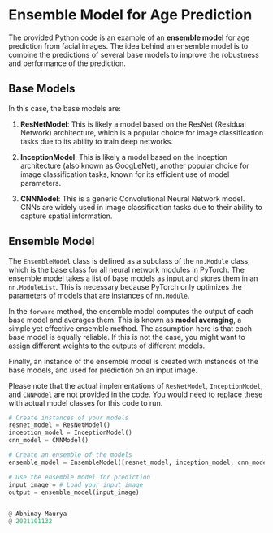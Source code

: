 # Ensemble Model for Age Prediction

The provided Python code is an example of an **ensemble model** for age prediction from facial images. The idea behind an ensemble model is to combine the predictions of several base models to improve the robustness and performance of the prediction.

## Base Models

In this case, the base models are:

1. **ResNetModel**: This is likely a model based on the ResNet (Residual Network) architecture, which is a popular choice for image classification tasks due to its ability to train deep networks.

2. **InceptionModel**: This is likely a model based on the Inception architecture (also known as GoogLeNet), another popular choice for image classification tasks, known for its efficient use of model parameters.

3. **CNNModel**: This is a generic Convolutional Neural Network model. CNNs are widely used in image classification tasks due to their ability to capture spatial information.

## Ensemble Model

The `EnsembleModel` class is defined as a subclass of the `nn.Module` class, which is the base class for all neural network modules in PyTorch. The ensemble model takes a list of base models as input and stores them in an `nn.ModuleList`. This is necessary because PyTorch only optimizes the parameters of models that are instances of `nn.Module`.

In the `forward` method, the ensemble model computes the output of each base model and averages them. This is known as **model averaging**, a simple yet effective ensemble method. The assumption here is that each base model is equally reliable. If this is not the case, you might want to assign different weights to the outputs of different models.

Finally, an instance of the ensemble model is created with instances of the base models, and used for prediction on an input image.

Please note that the actual implementations of `ResNetModel`, `InceptionModel`, and `CNNModel` are not provided in the code. You would need to replace these with actual model classes for this code to run.

```python
# Create instances of your models
resnet_model = ResNetModel()
inception_model = InceptionModel()
cnn_model = CNNModel()

# Create an ensemble of the models
ensemble_model = EnsembleModel([resnet_model, inception_model, cnn_model])

# Use the ensemble model for prediction
input_image = # Load your input image
output = ensemble_model(input_image)


@ Abhinay Maurya
@ 2021101132